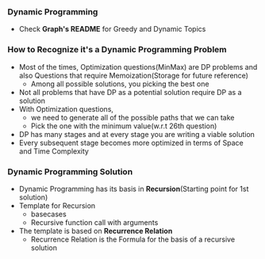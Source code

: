 ### Dynamic Programming

* Check **Graph's README** for Greedy and Dynamic Topics

### How to Recognize it's a Dynamic Programming Problem

* Most of the times, Optimization questions(MinMax) are DP problems and also Questions that require Memoization(Storage for future reference)
  * Among all possible solutions, you picking the best one
* Not all problems that have DP as a potential solution require DP as a solution
* With Optimization questions,
  * we need to generate all of the possible paths that we can take
  * Pick the one with the minimum value(w.r.t 26th question)
* DP has many stages and at every stage you are writing a viable solution
* Every subsequent stage becomes more optimized in terms of Space and Time Complexity

### Dynamic Programming Solution

* Dynamic Programming has its basis in **Recursion**(Starting point for 1st solution)
* Template for Recursion
  * basecases
  * Recursive function call with arguments
* The template is based on **Recurrence Relation**
  * Recurrence Relation is the Formula for the basis of a recursive solution